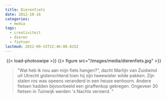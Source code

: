 ```yaml
---
title: Dierenfiets
date: 2012-10-16
categories:
  - media
tags:
  - creativiteit
  - dieren
  - fietsen
lastmod: 2022-09-15T22:46:00.815Z
---
```


 {{< load-photoswipe >}}
{{< figure src="/images/media/dierenfiets.jpg" >}}

> "Wat heb ik nou aan mijn fiets hangen?", dacht Martijn van Zuidwind uit
  Utrecht gisterochtend toen hij zijn tweewieler wilde pakken. Zijn stalen ros
  was opeens veranderd in een heuse eenhoorn. Andere fietsen hadden bijvoorbeeld
  een giraffenkop gekregen. Ongeveer 30 fietsen in Tuinwijk werden 's Nachts
  versierd. "